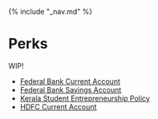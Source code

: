 {% include "_nav.md" %}

# Perks

WIP!

* [Federal Bank Current Account](perks/8.1-federal-bank-current-account)
* [Federal Bank Savings Account](perks/8.2-federal-bank-savings-account.md)
* [Kerala Student Entrepreneurship Policy](perks/8.3-kerala-sep.md)
* [HDFC Current Account](perks/8.4-hdfc-current-account)